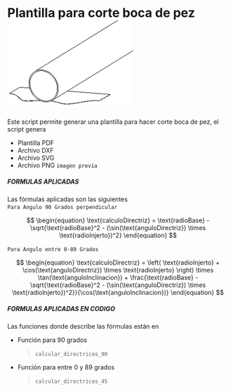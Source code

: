 # Plantilla para corte boca de pez ![image](screenshot/aplicando_plantilla.gif)

Este script permite generar una plantilla para hacer corte boca de pez, el script genera

- Plantilla PDF
- Archivo DXF
- Archivo SVG
- Archivo PNG `imagen previa`

##### FORMULAS APLICADAS

Las fórmulas aplicadas son las siguientes  
`Para Angulo 90 Grados perpendicular 
`

$$
\begin{equation}
\text{calculoDirectriz} = \text{radioBase} - \sqrt{\text{radioBase}^2 - (\sin(\text{anguloDirectriz}) \times \text{radioInjerto})^2}
\end{equation}
$$

`Para Angulo entre 0-89 Grados  
`

$$
\begin{equation}
\text{calculoDirectriz} = \left( \text{radioInjerto} + \cos(\text{anguloDirectriz}) \times \text{radioInjerto} \right) \times \tan(\text{anguloInclinacion}) + \frac{\text{radioBase} - \sqrt{\text{radioBase}^2 - (\sin(\text{anguloDirectriz}) \times \text{radioInjerto})^2}}{\cos(\text{anguloInclinacion})}
\end{equation}
$$

##### FORMULAS APLICADAS EN CODIGO

Las funciones donde describe las fórmulas están en

- Función para 90 grados
  > `calcular_directrices_90`
- Función para entre 0 y 89 grados
  > `calcular_directrices_45`
